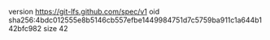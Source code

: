 version https://git-lfs.github.com/spec/v1
oid sha256:4bdc012555e8b5146cb557efbe1449984751d7c5759ba911c1a644b142bfc982
size 42
